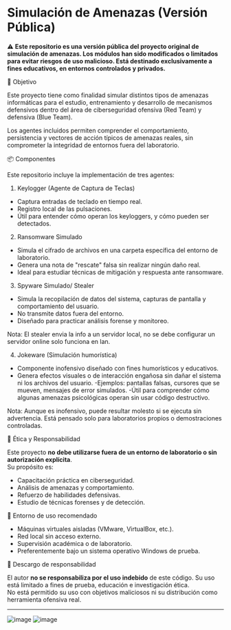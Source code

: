 # Simulación de Amenazas (Versión Pública)
⚠️ **Este repositorio es una versión pública del proyecto original de simulación de amenazas. Los módulos han sido modificados o limitados para evitar riesgos de uso malicioso. Está destinado exclusivamente a fines educativos, en entornos controlados y privados.**

🧠 Objetivo

Este proyecto tiene como finalidad simular distintos tipos de amenazas informáticas para el estudio, entrenamiento y desarrollo de mecanismos defensivos dentro del área de ciberseguridad ofensiva (Red Team) y defensiva (Blue Team).

Los agentes incluidos permiten comprender el comportamiento, persistencia y vectores de acción típicos de amenazas reales, sin comprometer la integridad de entornos fuera del laboratorio.

📦 Componentes

Este repositorio incluye la implementación de tres agentes:

1. Keylogger (Agente de Captura de Teclas)
- Captura entradas de teclado en tiempo real.
- Registro local de las pulsaciones.
- Útil para entender cómo operan los keyloggers, y cómo pueden ser detectados.

2. Ransomware Simulado
- Simula el cifrado de archivos en una carpeta específica del entorno de laboratorio.
- Genera una nota de "rescate" falsa sin realizar ningún daño real.
- Ideal para estudiar técnicas de mitigación y respuesta ante ransomware.

3. Spyware Simulado/ Stealer
- Simula la recopilación de datos del sistema, capturas de pantalla y comportamiento del usuario.
- No transmite datos fuera del entorno.
- Diseñado para practicar análisis forense y monitoreo.

Nota: El stealer envia la info a un servidor local, no se debe configurar un servidor online solo funciona en lan.

4. Jokeware (Simulación humorística)
- Componente inofensivo diseñado con fines humorísticos y educativos.
- Genera efectos visuales o de interacción engañosa sin dañar el sistema ni los archivos del usuario.
-Ejemplos: pantallas falsas, cursores que se mueven, mensajes de error simulados.
-Útil para comprender cómo algunas amenazas psicológicas operan sin usar código destructivo.

Nota: Aunque es inofensivo, puede resultar molesto si se ejecuta sin advertencia. Está pensado solo para laboratorios propios o demostraciones controladas.

🔐 Ética y Responsabilidad

Este proyecto **no debe utilizarse fuera de un entorno de laboratorio o sin autorización explícita**.  
Su propósito es:

- Capacitación práctica en ciberseguridad.
- Análisis de amenazas y comportamiento.
- Refuerzo de habilidades defensivas.
- Estudio de técnicas forenses y de detección.

🧪 Entorno de uso recomendado

- Máquinas virtuales aisladas (VMware, VirtualBox, etc.).
- Red local sin acceso externo.
- Supervisión académica o de laboratorio.
- Preferentemente bajo un sistema operativo Windows de prueba.

🛑 Descargo de responsabilidad

El autor **no se responsabiliza por el uso indebido** de este código. Su uso está limitado a fines de prueba, educación e investigación ética.  
No está permitido su uso con objetivos maliciosos ni su distribución como herramienta ofensiva real.

---
![image](https://github.com/user-attachments/assets/5165bded-4efc-4baf-b893-c356e7050f2c)
![image](https://github.com/user-attachments/assets/5165bded-4efc-4baf-b893-c356e7050f2c)



